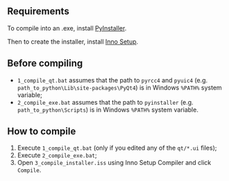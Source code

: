 Requirements
------------

To compile into an .exe, install [PyInstaller](https://github.com/pyinstaller/pyinstaller/wiki).

Then to create the installer, install [Inno Setup](http://www.jrsoftware.org/isinfo.php).

Before compiling
----------------

* ``1_compile_qt.bat`` assumes that the path to ``pyrcc4`` and ``pyuic4`` (e.g. ``path_to_python\Lib\site-packages\PyQt4``) is in Windows ``%PATH%`` system variable;
* ``2_compile_exe.bat`` assumes that the path to ``pyinstaller`` (e.g. ``path_to_python\Scripts``) is in Windows ``%PATH%`` system variable.

How to compile
--------------

1. Execute ``1_compile_qt.bat`` (only if you edited any of the ``qt/*.ui`` files);
2. Execute ``2_compile_exe.bat``;
3. Open ``3_compile_installer.iss`` using Inno Setup Compiler and click ``Compile``.